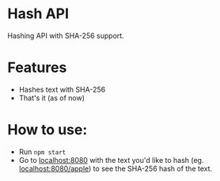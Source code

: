 # Hash API
Hashing API with SHA-256 support.

# Features
 - Hashes text with SHA-256
 - That's it (as of now)

# How to use:
 - Run ``npm start``
 - Go to [localhost:8080](http://localhost:8080) with the text you'd like to hash (eg. [localhost:8080/apple](http://localhost:8080/apple)) to see the SHA-256 hash of the text.
 
